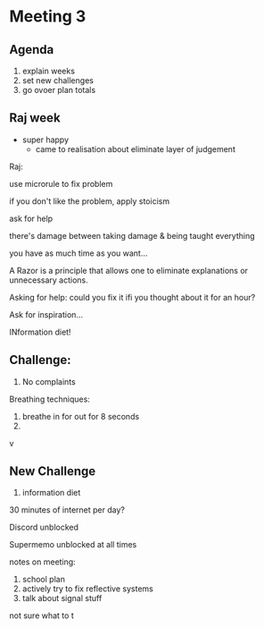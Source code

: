 # Meeting 3

## Agenda
1. explain weeks
2. set new challenges
3. go ovoer plan totals



## Raj week
- super happy
  - came to realisation about eliminate layer of judgement

Raj:

use microrule to fix problem


if you don't like the problem, apply stoicism

ask for help

there's damage between taking damage & being taught everything

you have as much time as you want...


A Razor is a principle that allows one to eliminate explanations or unnecessary actions.    

Asking for help: could you fix it ifi you thought about it for an hour? 

Ask for inspiration... 


INformation diet!

## Challenge:

1. No complaints
    

Breathing techniques:
1. breathe in for out for 8 seconds
2. 

v

## New Challenge

1. information diet

30 minutes of internet per day?

Discord unblocked



Supermemo unblocked at all times



notes on meeting:
1. school plan
2. actively try to fix reflective systems
3. talk about signal stuff

not sure what to t









































































































































































































































































































































































































































































































































































































































































































    